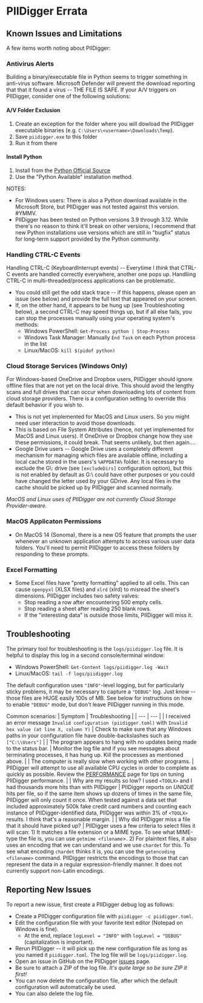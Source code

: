 # PIIDigger Errata
## Known Issues and Limitations
A few items worth noting about PIIDigger:

### Antivirus Alerts
Building a binary/executable file in Python seems to trigger something in anti-virus software.  Microsoft Defender will prevent the download reporting that that it found a virus -- THE FILE IS SAFE. If your A/V triggers on PIIDigger, consider one of the following solutions:
#### A/V Folder Exclusion
1. Create an exception for the folder where you will dowload the PIIDigger executable binaries (e.g. `C:\Users\<username>\Downloads\Temp`).
2. Save `piidigger.exe` to this folder
3. Run it from there
#### Install Python
1. Install from the [Python Official Source](https://www.python.org/downloads/)
2. Use the "Python Available" installation method.  

NOTES:
* For Windows users: There is also a Python download available in the Microsoft Store, but PIIDigger was not tested against this version.  #YMMV.
* PIIDigger has been tested on Python versions 3.9 through 3.12.  While there's no reason to think it'll break on other versions, I recommend that new Python installations use versions which are still in "bugfix" status for long-term support provided by the Python community.

### Handling CTRL-C Events
Handling CTRL-C (KeyboardInterrupt events) -- Everytime I *think* that CTRL-C events are handled correctly everywhere, another one pops up.  Handliing CTRL-C in multi-threaded/process applications can be problematic.
* You could still get the odd stack trace -- if this happens, please open an issue (see below) and provide the full text that appeared on your screen.
* If, on the other hand, it appears to be hung up (see Troubleshooting below), a second CTRL-C may speed things up, but if all else fails, you can stop the processes manually using your operating system's methods:
    * Windows PowerShell: `Get-Process python | Stop-Process`
    * Windows Task Manager: Manually `End Task` on each Python process in the list
    * Linux/MacOS: `kill $(pidof python)`

### Cloud Storage Services (Windows Only)
For Windows-based OneDrive and Dropbox users, PIIDigger should ignore offline files that are not yet on the local drive.  This should avoid the lengthy scans and full drives that can occur when downloading lots of content from cloud storage providers.  There is a configuration setting to override this default behavior if you wish to.
* This is not yet implemented for MacOS and Linux users.  So you might need user interaction to avoid those downloads.
* This is based on File System Attributes (hence, not yet implemented for MacOS and Linux users).  If OneDrive or Dropbox change how they use these permissions, it could break.  That seems unlikely, but then again....
* Google Drive users -- Google Drive uses a completely different mechanism for managing which files are available offline, including a local cache stored in the users's `%APPDATA%` folder.  It is necessary to exclude the G\\: drive (see `[excludeDirs]` configuration option), but this is not enabled by default as G:\\ could have other purposes or you could have changed the letter used by your GDrive.  Any local files in the cache should be picked up by PIIDigger and scanned normally.

*MacOS and Linux uses of PIIDigger are not currently Cloud Storage Provider-aware.*

### MacOS Applicaton Permissions 
* On MacOS 14 (Sonoma), there is a new OS feature that prompts the user whenever an unknown application attempts to access various user data folders.  You'll need to permit PIIDigger to access these folders by responding to these prompts.

### Excel Formatting
* Some Excel files have "pretty formatting" applied to all cells.  This can cause `openpyxl` (XLSX files) and `xlrd` (xlrd) to misread the sheet's dimensions.  PIIDigger includes two safety valves:
    * Stop reading a row after encountering 500 empty cells.  
    * Stop reading a sheet after reading 250 blank rows.  
    * If the "interesting data" is outside those limits, PIIDigger will miss it.

## Troubleshooting
The primary tool for troubleshooting is the `logs/piidigger.log` file.  It is helpful to display this log in a second console/terminal window:
* Windows PowerShell: `Get-Content logs/piidigger.log -Wait`
* Linux/MacOS: `tail -f logs/piidigger.log`

The default configuration uses `"INFO"`-level logging, but for particularly sticky problems, it may be necessary to capture a `"DEBUG"` log.  Just know -- those files are HUGE easily 100s of MB.  See below for instructions on how to enable `"DEBUG"` mode, but don't leave PIIDigger running in this mode.

Common scenarios:
| Symptom                                                                   | Troubleshooting   |
| ---                                                                       | ---               |
| I received an error message `Invalid configuration (piidigger.toml)` with `Invalid hex value (at line X, column Y)` | Check to make sure that any Windows paths in your configuration file have double-backslashes such as `["C:\\Users"]` |
| The program appears to hang with no updates being made to the status bar. | Monitor the log file and if you see messages about terminating processes, it has hung up.  Kill the processes as mentioned above. |
| The computer is really slow when working with other programs.             | PIIDigger will attempt to use all available CPU cycles in order to complete as quickly as possible.  Review the [PERFORMANCE](https://github.com/kirkpatrickprice/PIIDigger/blob/main/PERFORMANCE.md) page for tips on tuning PIIDigger performance. |
| Why are my results so low?  I used `<TOOLX>` and I had thousands more hits than with PIIDigger | PIIDigger reports on *UNIQUE* hits per file, so if the same item shows up dozens of times in the same file, PIIDigger will only count it once.  When tested against a data set that included approximately 500k fake credit card numbers and counting each instance of PIIDigger-identified data, PIIDigger was within 3% of `<TOOLX>` results.  I think that's a reasonable margin. |
| Why did PIIDigger miss a file that it should have picked up? | PIIDigger uses a few criteria to select files it will scan: 1) It matches a file extension or a MIME type.  To see what MIME-type the file is, you can use `getmime <filename`>. 2) For plaintext files, it also uses an encoding that we can understand and we use `chardet` for this.  To see what encoding `chardet` thinks it is, you can use the `getencoding <filename>` command.  PIIDigger restricts the encodings to those that can represent the data in a regular expression-friendly manner.  It does not currently support non-Latin encodings.

## Reporting New Issues
To report a new issue, first create a PIIDigger debug log as follows:
* Create a PIIDigger configuration file with `piidigger -c piidigger.toml`.
* Edit the configuration file with your favorite text editor (Notepad on Windows is fine).
    * At the end, replace `logLevel = "INFO"` with `logLevel = "DEBUG"` (capitalization is important).
* Rerun PIIDigger -- it will pick up the new configuration file as long as you named it `piidigger.toml`.
    The log file will be `logs/piidigger.log`.
* Open an issue in GitHub on the PIIDigger [issues](https://github.com/kirkpatrickprice/PIIDigger/issues) page.
* Be sure to attach a ZIP of the log file.  *It's quite large so be sure ZIP it first!*
* You can now delete the configuration file, after which the default configuration will automatically be used.
* You can also delete the log file.